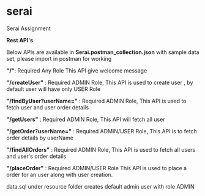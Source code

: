 # serai
Serai Assignment 

**Rest API's** 

Below APIs are available in **Serai.postman_collection.json** with sample data set, please import in postman for working 

**"/"**:
Required Any Role
This API give welcome message

**"/createUser"** :
Required ADMIN Role,
This API is used to create user , by default user will have only USER Role

**"/findByUser?userName=<userName>"** : 
Required ADMIN Role,
This API is used to fetch user and user order details

**"/getUsers"** :
Required ADMIN Role,
This API will fetch all user 

**"/getOrder?userName=<userName>"** :
Required ADMIN/USER Role,
This API is to fetch order details by userName

**"/findAllOrders"** :
Required ADMIN Role,
This API is used to fetch all users and user's order details

**"/placeOrder"** :
Required ADMIN/USER Role
This API is used to place a order for an user along with user creation.


data.sql under resource folder creates default admin user with role ADMIN
